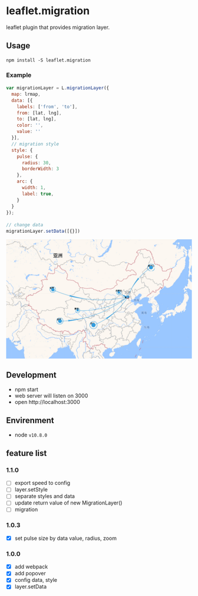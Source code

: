 # leaflet.migration
leaflet plugin that provides migration layer.

## Usage
```
npm install -S leaflet.migration
```

### Example

```javascript
var migrationLayer = L.migrationLayer({
  map: lrmap,
  data: [{
    labels: ['from', 'to'],
    from: [lat, lng],
    to: [lat, lng],
    color: '',
    value: ''
  }],
  // migration style
  style: {
    pulse: {
      radius: 30,
      borderWidth: 3
    },
    arc: {
      width: 1,
      label: true,
    }
  }
});

// change data
migrationLayer.setData([{}])
```

![alt text](public/example.jpg)

## Development
- npm start
- web server will listen on 3000
- open http://localhost:3000

## Envirenment
- node `v10.8.0`

## feature list
### 1.1.0
- [ ] export speed to config
- [ ] layer.setStyle
- [ ] separate styles and data
- [ ] update return value of new MigrationLayer()
- [ ] migration

### 1.0.3
- [x] set pulse size by data value, radius, zoom

### 1.0.0
- [x] add webpack
- [x] add popover
- [x] config data, style
- [x] layer.setData